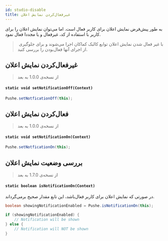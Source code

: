 ```yaml
---
id: studio-disable
title: غیرفعال‌کردن نمایش اعلان
---
```


به طور پیش‌فرض نمایش اعلان برای کاربر فعال‌ است. اما می‌توان نمایش اعلان را برای کاربر با استفاده از کد، غیرفعال و یا مجددا فعال نمود.

>‌ با غیر فعال شدن نمایش اعلان توابع کالبک کماکان اجرا می‌شوند و برای جلوگیری از اجرای آنها فعال‌بودن را بررسی کنید.

## غیرفعال‌کردن نمایش اعلان

> از نسخه‌ی 1.0.0 به بعد

<div dir='ltr'>

#### `static void setNotificationOff(Context)`

</div>

```java
Pushe.setNotficationOff(this);
```

## فعال‌کردن نمایش اعلان

> از نسخه‌ی 1.0.0 به بعد

<div dir='ltr'>

#### `static void setNotificationOn(Context)`

</div>

```java
Pushe.setNotficationOn(this);
```

## بررسی وضعیت نمایش اعلان



> از نسخه‌ی 1.7.0 به بعد

<div dir='ltr'>

#### `static boolean isNotificationOn(Context)`

</div>
در صورتی که نمایش اعلان برای کاربر فعال‌باشد، این تابع مقدار صحیح برمی‌گرداند.

```java
boolean showingNotificationEnabled = Pushe.isNotificationOn(this);

if (showingNotificationEnabled) {
    // Notification will be shown
} else {
    // Notification will NOT be shown
}
```